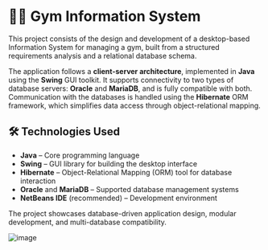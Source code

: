 # 🏋️‍♂️ Gym Information System

This project consists of the design and development of a desktop-based Information System for managing a gym, built from a structured requirements analysis and a relational database schema.

The application follows a **client-server architecture**, implemented in **Java** using the **Swing** GUI toolkit. It supports connectivity to two types of database servers: **Oracle** and **MariaDB**, and is fully compatible with both. Communication with the databases is handled using the **Hibernate** ORM framework, which simplifies data access through object-relational mapping.

## 🛠️ Technologies Used

- **Java** – Core programming language
- **Swing** – GUI library for building the desktop interface
- **Hibernate** – Object-Relational Mapping (ORM) tool for database interaction
- **Oracle** and **MariaDB** – Supported database management systems
- **NetBeans IDE** (recommended) – Development environment

The project showcases database-driven application design, modular development, and multi-database compatibility.

![image](https://github.com/user-attachments/assets/157377ce-28a9-45c0-9533-8c6ed45034dd)
